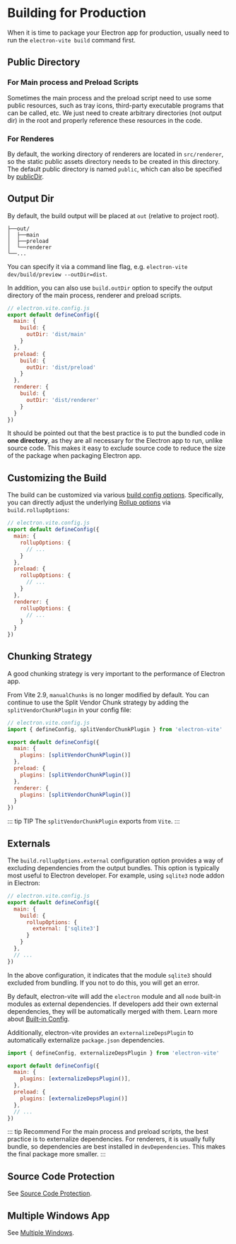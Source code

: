 # Building for Production

When it is time to package your Electron app for production, usually need to run the `electron-vite build` command first.

## Public Directory

### For Main process and Preload Scripts

Sometimes the main process and the preload script need to use some public resources, such as tray icons, third-party executable programs that can be called, etc. We just need to create arbitrary directories (not output dir) in the root and properly reference these resources in the code.

### For Renderes

By default, the working directory of renderers are located in `src/renderer`, so the static public assets directory needs to be created in this directory. The default public directory is named `public`, which can also be specified by [publicDir](https://vitejs.dev/config/shared-options.html#publicdir).

## Output Dir

By default, the build output will be placed at `out` (relative to project root).

```
├──out/
│  ├──main
│  ├──preload
│  └──renderer
└──...
```

You can specify it via a command line flag, e.g. `electron-vite dev/build/preview --outDir=dist`.

In addition, you can also use `build.outDir` option to specify the output directory of the main process, renderer and preload scripts.

```js
// electron.vite.config.js
export default defineConfig({
  main: {
    build: {
      outDir: 'dist/main'
    }
  },
  preload: {
    build: {
      outDir: 'dist/preload'
    }
  },
  renderer: {
    build: {
      outDir: 'dist/renderer'
    }
  }
})
```

It should be pointed out that the best practice is to put the bundled code in **one directory**, as they are all necessary for the Electron app to run, unlike source code. This makes it easy to exclude source code to reduce the size of the package when packaging Electron app.

## Customizing the Build

The build can be customized via various [build config options](https://vitejs.dev/config/build-options.html). Specifically, you can directly adjust the underlying [Rollup options](https://rollupjs.org/guide/en/#big-list-of-options) via `build.rollupOptions`:

```js
// electron.vite.config.js
export default defineConfig({
  main: {
    rollupOptions: {
      // ...
    }
  },
  preload: {
    rollupOptions: {
      // ...
    }
  },
  renderer: {
    rollupOptions: {
      // ...
    }
  }
})
```

## Chunking Strategy

A good chunking strategy is very important to the performance of Electron app.

From Vite 2.9, `manualChunks` is no longer modified by default. You can continue to use the Split Vendor Chunk strategy by adding the `splitVendorChunkPlugin` in your config file:

```js
// electron.vite.config.js
import { defineConfig, splitVendorChunkPlugin } from 'electron-vite'

export default defineConfig({
  main: {
    plugins: [splitVendorChunkPlugin()]
  },
  preload: {
    plugins: [splitVendorChunkPlugin()]
  },
  renderer: {
    plugins: [splitVendorChunkPlugin()]
  }
})
```

::: tip TIP
The `splitVendorChunkPlugin` exports from `Vite`.
:::

## Externals

The `build.rollupOptions.external` configuration option provides a way of excluding dependencies from the output bundles. This option is typically most useful to Electron developer. For example, using `sqlite3` node addon in Electron:

```js
// electron.vite.config.js
export default defineConfig({
  main: {
    build: {
      rollupOptions: {
        external: ['sqlite3']
      }
    }
  },
  // ...
})
```

In the above configuration, it indicates that the module `sqlite3` should excluded from bundling. If you not to do this, you will get an error.

By default, electron-vite will add the `electron` module and all `node` built-in modules as external dependencies. If developers add their own external dependencies, they will be automatically merged with them. Learn more about [Built-in Config](/config/#built-in-config).

Additionally, electron-vite provides an `externalizeDepsPlugin` to automatically externalize `package.json` dependencies.

```js
import { defineConfig, externalizeDepsPlugin } from 'electron-vite'

export default defineConfig({
  main: {
    plugins: [externalizeDepsPlugin()],
  },
  preload: {
    plugins: [externalizeDepsPlugin()]
  },
  // ...
})
```

::: tip Recommend
For the main process and preload scripts, the best practice is to externalize dependencies. For renderers, it is usually fully bundle, so dependencies are best installed in `devDependencies`. This makes the final package more smaller.
:::

## Source Code Protection

See [Source Code Protection](/guide/source-code-protection).

## Multiple Windows App

See [Multiple Windows](/guide/mutli-windows).
